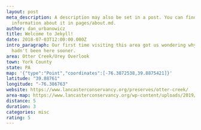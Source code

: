 ```yaml
---
layout: post
meta_description: A description may also be set in a post. You can find more
  information about it in pages/about.md.
author: dan_urbanowicz
title: Welcome to Jekyll!
date: 2018-07-03T12:00:00.000Z
intro_paragraph: Our first time visiting this area got us wondering why we
  hadn't been here sooner.
area: Otter Creek/Urey Overlook
town: York County
state: PA
map: '{"type":"Point","coordinates":[-76.3872538,39.8875421]}'
latitude: "39.88761"
longitude: "-76.386763"
website: https://www.lancasterconservancy.org/preserves/otter-creek/
area-map: https://www.lancasterconservancy.org/wp-content/uploads/2019/10/K.-Otter-Creek-Trails-Map-2019.pdf
distance: 5
duration: 3
categories: misc
rating: 5
---
```

